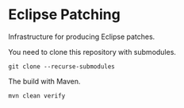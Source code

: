 # Eclipse Patching
Infrastructure for producing Eclipse patches.

You need to clone this repository with submodules.
```shell
git clone --recurse-submodules 
```

The build with Maven.
```shell
mvn clean verify
```
